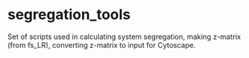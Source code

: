 # segregation_tools

Set of scripts used in calculating system segregation, making z-matrix (from fs_LR), converting z-matrix to input for Cytoscape.

